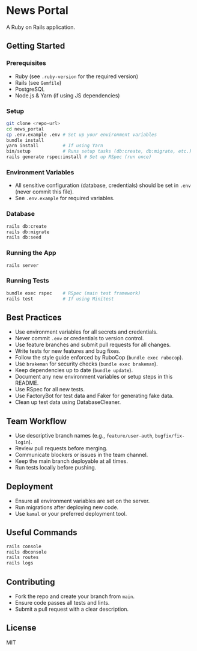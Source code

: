 # News Portal

A Ruby on Rails application.

## Getting Started

### Prerequisites

- Ruby (see `.ruby-version` for the required version)
- Rails (see `Gemfile`)
- PostgreSQL
- Node.js & Yarn (if using JS dependencies)

### Setup

```sh
git clone <repo-url>
cd news_portal
cp .env.example .env # Set up your environment variables
bundle install
yarn install         # If using Yarn
bin/setup            # Runs setup tasks (db:create, db:migrate, etc.)
rails generate rspec:install # Set up RSpec (run once)
```

### Environment Variables

- All sensitive configuration (database, credentials) should be set in `.env` (never commit this file).
- See `.env.example` for required variables.

### Database

```sh
rails db:create
rails db:migrate
rails db:seed
```

### Running the App

```sh
rails server
```

### Running Tests

```sh
bundle exec rspec    # RSpec (main test framework)
rails test           # If using Minitest
```

## Best Practices

- Use environment variables for all secrets and credentials.
- Never commit `.env` or credentials to version control.
- Use feature branches and submit pull requests for all changes.
- Write tests for new features and bug fixes.
- Follow the style guide enforced by RuboCop (`bundle exec rubocop`).
- Use `brakeman` for security checks (`bundle exec brakeman`).
- Keep dependencies up to date (`bundle update`).
- Document any new environment variables or setup steps in this README.
- Use RSpec for all new tests.
- Use FactoryBot for test data and Faker for generating fake data.
- Clean up test data using DatabaseCleaner.

## Team Workflow

- Use descriptive branch names (e.g., `feature/user-auth`, `bugfix/fix-login`).
- Review pull requests before merging.
- Communicate blockers or issues in the team channel.
- Keep the main branch deployable at all times.
- Run tests locally before pushing.

## Deployment

- Ensure all environment variables are set on the server.
- Run migrations after deploying new code.
- Use `kamal` or your preferred deployment tool.

## Useful Commands

```sh
rails console
rails dbconsole
rails routes
rails logs
```

## Contributing

- Fork the repo and create your branch from `main`.
- Ensure code passes all tests and lints.
- Submit a pull request with a clear description.

## License

MIT
